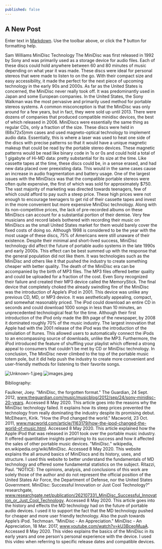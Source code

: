```yaml
---
published: false
---
```

## A New Post

Enter text in [Markdown](http://daringfireball.net/projects/markdown/). Use the toolbar above, or click the **?** button for formatting help.

Sam Williams
MiniDisc Technology
The MiniDisc was first released in 1992 by Sony and was primarily used as a storage device for audio files. Each of these discs could hold anywhere between 60 and 80 minutes of music depending on what year it was made. These discs were ideal for personal stereos that were made to listen to on the go. With their compact size and easy accessibility, it made the perfect for the next piece of upcoming technology in the early 90s and 2000s. As far as the United States is concerned, the MiniDisc never really took off. It was predominantly used in Japan and some European companies. In the United States, the Sony Walkman was the most pervasive and primarily used method for portable stereos systems. A common misconception is that the MiniDisc was only around for a few years, but in fact, they were sold up until 2013. There were dozens of companies that produced compatible minidisc devices, the best of which released in 2006. 
MiniDiscs were essentially the same thing as regular CDs, only a fraction of the size. These discs were held in (68x72x5)mm cases and used magneto-optical technology to implement audio data. Essentially, this is where a laser was used to heat one side of the discs with precise patterns so that it would have a unique magnetic makeup that could be read by the portable stereo devices. These magnetic patterns would be read like binary code in 1s or 0s and could hold a total of 1 gigabyte of Hi-MD data: pretty substantial for its size at the time. Like cassette tapes at the time, these discs could be, in a sense erased, and had new data placed over preexisting data. This would in the same cases cause an increase in audio fragmentation and battery usage.
One of the largest issues with the MiniDiscs was that the compatible portable stereos were often quite expensive, the first of which was sold for approximately $750. The vast majority of marketing was directed towards teenagers, few of which could afford to pay such a steep price. These high prices were not enough to encourage teenagers to get rid of their cassette tapes and invest in the more convenient but more expensive MiniDisc technology. Along with its non-competitive prices, the lack of pre-recorded albums on these MiniDiscs can account for a substantial portion of their demise. Very few musicians and record labels bothered with recording their music on MiniDiscs as the small United States market for them would barely cover the fixed costs of doing so. Although 1998 is considered to be the year with the most usage of these discs, 75% of Americans were still unaware of their existence. 
Despite their minimal and short-lived success, MiniDisc technology did affect the future of portable audio systems in the late 1990s and early 2000s. This effect can be best summed up with the response that the general population did not like them. It was technologies such as the MiniDisc and others like it that pushed the industry to create something cheaper with better quality. The death of the MiniDisc era can be accompanied by the birth of MP3 files. The MP3 files offered better quality and could be uploaded for a fraction of the cost. Even Sony recognized their failure and created their MP3 device called the MemoryStick.
The final device that completely choked the already swindling fire of the MiniDisc was the introduction of Apple’s iPod in 2001. This device was unlike any previous CD, MD, or MP3 device. It was aesthetically appealing, compact, and somewhat reasonably priced. The iPod could download an entire CD in seconds and could download 1000 songs in less than 10 minutes, an unprecedented technological feat for the time. Although their first introduction of the iPod only made the 8th page of the newspaper, by 2008 it dominated roughly 70% of the music industry. The largest innovation that Apple had with the 2001 release of the iPod was the introduction of the simulation of Itunes. This allowed users to automatically connect the iPods to an encompassing source of downloads, unlike the MP3. Furthermore, the iPod introduced the feature of shuffling your playlist which offered a strong appeal to consumers that couldn't be met by CD or MiniDisc technology. In conclusion, The MiniDisc never climbed to the top of the portable music totem pole, but it did help push the industry to create more convenient and user-friendly methods for listening to their favorite songs.

![Unknown-1.jpeg]({{site.baseurl}}/assets/images/Unknown-1.jpeg)
![images.jpeg]({{site.baseurl}}/assets/images/images.jpeg)




Bibliography:

Faulkner, Joey. "MiniDisc, the forgotten format." The Guardian, 24 Sept. 2012, www.theguardian.com/music/musicblog/2012/sep/24/sony-minidisc-20-years. Accessed 8 May 2020. This article goes into the reasons why the MiniDisc technology failed. It explains how its steep prices prevented the technology from really dominating the industry despite its promising debut.
McElhearn, Kirik. "How the iPod changed the world." Macworld, 23 Oct. 2011, www.macworld.com/article/1163179/how-the-ipod-changed-the-world-of-music.html. Accessed 8 May 2020. This article explained how the Apple iPod that was released in 2001 took over the portable music industry. It offered quantitative insights pertaining to its success and how it affected the sales of other portable music devices.
"MiniDisc." wikipedia, en.wikipedia.org/wiki/MiniDisc. Accessed 8 May 2020. This website explains the all around basics of MiniDiscs and its history, uses, and structure. I used this website to better understand the fundamentals of MD technology and offered some fundamental statistics on the subject.
Ritazzi, Paul. "NOTICE: The opinions, analysis, and conclusions of this work are solely those of the author and do not represent the official position of the United States Air Force, the Department of Defense, nor the United States Government. MiniDisc: Successful Innovation or Just Cool Technology?" researchgate, www.researchgate.net/publication/262107331_MiniDisc_Successful_Innovation_or_Just_Cool_Technology. Accessed 8 May 2020. This article goes into the history and effects the MD technology had on the future of portable audio devices. I used it to support the fact that the MD technology pushed for cheaper and more user friendly technology. Also the push towards Apple’s iPod.
Techmoan. "MiniDisc - An Appreciation." MiniDisc - An Appreciation, 18 Mar. 2017, www.youtube.com/watch?v=kU3BceoMuaA. Accessed 8 May 2020. This video explains the basics of the MiniDisc in its early years and one person's personal experience with the device. I used this video when referring to specific release dates and compatible devices.


